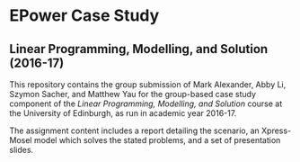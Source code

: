 # EPower Case Study

## Linear Programming, Modelling, and Solution (2016-17)

This repository contains the group submission of Mark Alexander, Abby Li, Szymon Sacher, and Matthew Yau for the group-based case study component of the *Linear Programming, Modelling, and Solution* course at the University of Edinburgh, as run in academic year 2016-17.

The assignment content includes a report detailing the scenario, an Xpress-Mosel model which solves the stated problems, and a set of presentation slides.
